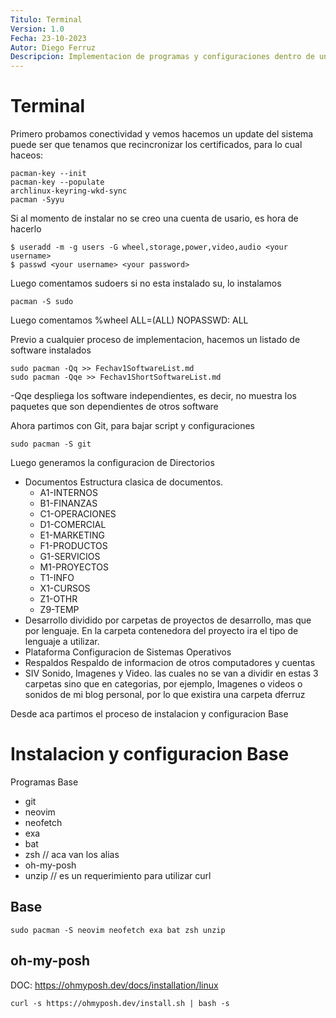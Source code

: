 ```yaml
---
Titulo: Terminal
Version: 1.0
Fecha: 23-10-2023
Autor: Diego Ferruz
Descripcion: Implementacion de programas y configuraciones dentro de un terminal
---
```

<!-- Comentarios internos aca -->
# Terminal
Primero probamos conectividad y vemos hacemos un update del sistema
puede ser que tenamos que recincronizar los certificados, para lo cual haceos:  
```
pacman-key --init
pacman-key --populate
archlinux-keyring-wkd-sync
pacman -Syyu
```
Si al momento de instalar no se creo una cuenta de usario, es hora de hacerlo
```
$ useradd -m -g users -G wheel,storage,power,video,audio <your username>
$ passwd <your username> <your password>
```
Luego comentamos sudoers
si no esta instalado su, lo instalamos
```
pacman -S sudo
```
Luego comentamos
%wheel ALL=(ALL) NOPASSWD: ALL

Previo a cualquier proceso de implementacion, hacemos un listado de software instalados
```
sudo pacman -Qq >> Fechav1SoftwareList.md
sudo pacman -Qqe >> Fechav1ShortSoftwareList.md
```
-Qqe despliega los software independientes, es decir, no muestra los paquetes que son dependientes de otros software

Ahora partimos con Git, para bajar script y configuraciones
```
sudo pacman -S git
```
Luego generamos la configuracion de Directorios
- Documentos
  Estructura clasica de documentos.
  - A1-INTERNOS
  - B1-FINANZAS
  - C1-OPERACIONES
  - D1-COMERCIAL
  - E1-MARKETING
  - F1-PRODUCTOS
  - G1-SERVICIOS
  - M1-PROYECTOS
  - T1-INFO
  - X1-CURSOS
  - Z1-OTHR
  - Z9-TEMP
- Desarrollo
  dividido por carpetas de proyectos de desarrollo, mas que por lenguaje. En la carpeta contenedora del proyecto ira el tipo de lenguaje a utilizar.
- Plataforma
  Configuracion de Sistemas Operativos
- Respaldos
  Respaldo de informacion de otros computadores y cuentas
- SIV
  Sonido, Imagenes y Video.
  las cuales no se van a dividir en estas 3 carpetas sino que en categorias, por ejemplo, Imagenes o videos o sonidos de mi blog personal, por lo que existira una carpeta dferruz

Desde aca partimos el proceso de instalacion y configuracion Base
# Instalacion y configuracion Base
Programas Base
- git
- neovim
- neofetch
- exa
- bat
- zsh // aca van los alias
- oh-my-posh
- unzip // es un requerimiento para utilizar curl  

## Base  
```
sudo pacman -S neovim neofetch exa bat zsh unzip
```

## oh-my-posh
DOC: https://ohmyposh.dev/docs/installation/linux  
```
curl -s https://ohmyposh.dev/install.sh | bash -s
```

